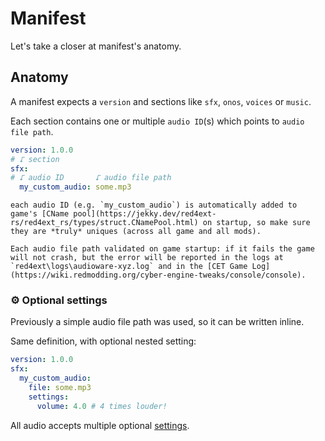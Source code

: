 # Manifest

Let's take a closer at manifest's anatomy.

## Anatomy

A manifest expects a `version` and sections like `sfx`, `onos`, `voices` or `music`.

Each section contains one or multiple `audio ID`(s) which points to `audio file path`.

```yml
version: 1.0.0
# ⮦ section
sfx:
# ⮦ audio ID       ⮦ audio file path
  my_custom_audio: some.mp3
```

```admonish danger
each audio ID (e.g. `my_custom_audio`) is automatically added to game's [CName pool](https://jekky.dev/red4ext-rs/red4ext_rs/types/struct.CNamePool.html) on startup, so make sure they are *truly* uniques (across all game and all mods).
```

```admonish warning
Each audio file path validated on game startup: if it fails the game will not crash, but the error will be reported in the logs at `red4ext\logs\audioware-xyz.log` and in the [CET Game Log](https://wiki.redmodding.org/cyber-engine-tweaks/console/console).
```

### ⚙️ Optional settings

Previously a simple audio file path was used, so it can be written inline.

Same definition, with optional nested setting:

```yml
version: 1.0.0
sfx:
  my_custom_audio:
    file: some.mp3 
    settings:
      volume: 4.0 # 4 times louder!
```

All audio accepts multiple optional [settings](./SETTINGS.md).
